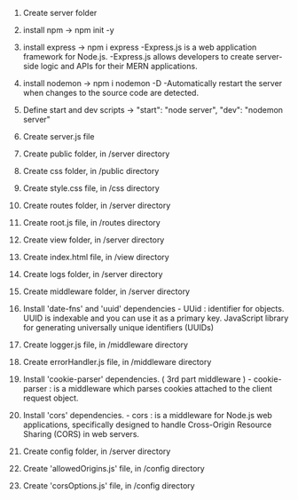 1. Create server folder

2. install npm -> npm init -y

3. install express -> npm i express
    -Express.js is a web application framework for Node.js.
    -Express.js allows developers to create server-side logic and APIs for their MERN applications.
    
4. install nodemon -> npm i nodemon -D
    -Automatically restart the server when changes to the source code are detected.

5. Define start and dev scripts ->     "start": "node server", "dev": "nodemon server"

6. Create server.js file

7. Create public folder, in /server directory

8. Create css folder, in /public directory

9. Create style.css file, in /css directory

10. Create routes folder, in /server directory

11. Create root.js file, in /routes directory

12. Create view folder, in /server directory

13. Create index.html file, in /view directory

14. Create logs folder, in /server directory

15. Create middleware folder, in /server directory

16. Install 'date-fns' and 'uuid' dependencies
        - UUid : identifier for objects. UUID is indexable and you can use it as a primary key.
                 JavaScript library for generating universally unique identifiers (UUIDs)

17. Create logger.js file, in /middleware directory

18. Create errorHandler.js file, in /middleware directory

19. Install 'cookie-parser' dependencies. ( 3rd part middleware )
        - cookie-parser : is a middleware which parses cookies attached to the client request object.

20. Install 'cors' dependencies.
        - cors : is a middleware for Node.js web applications, specifically designed to handle Cross-Origin Resource Sharing (CORS) in web servers.

21. Create config folder, in /server directory

22. Create 'allowedOrigins.js' file, in /config directory

23. Create 'corsOptions.js' file, in /config directory
